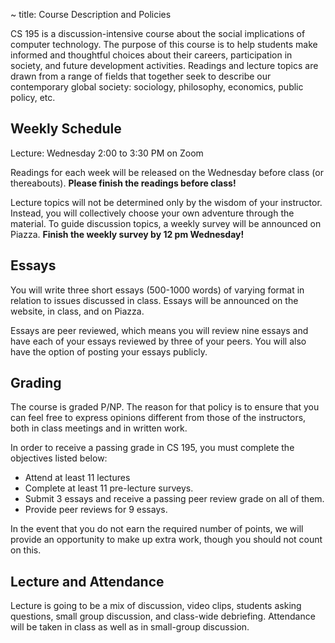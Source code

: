 ~ title: Course Description and Policies

CS 195 is a discussion-intensive course about the social implications of
computer technology. The purpose of this course is to help students make
informed and thoughtful choices about their careers, participation in society,
and future development activities. Readings and lecture topics are drawn from a
range of fields that together seek to describe our contemporary global society:
sociology, philosophy, economics, public policy, etc.

Weekly Schedule
---------------

Lecture: Wednesday 2:00 to 3:30 PM on Zoom 

Readings for each week will be released on the Wednesday before class (or thereabouts).
**Please finish the readings before class!**


Lecture topics will not be determined only by the wisdom of your instructor.
Instead, you will collectively choose your own adventure through the material.  To guide discussion topics, a weekly survey will be announced on Piazza.
**Finish the weekly survey by 12 pm Wednesday!**

Essays
------

You will write three short essays (500-1000 words) of varying format 
in relation to issues discussed in class.  Essays will be 
announced on the website, in class, and
on Piazza.

Essays are peer reviewed, which means you will review nine essays and have each
of your essays reviewed by three of your peers.  You will also have the option
of posting your essays publicly.

Grading
-------

The course is graded P/NP. The reason for that policy is to ensure that you can
feel free to express opinions different from those of the instructors, both in
class meetings and in written work.

In order to receive a passing grade in CS 195, you must complete the objectives
listed below:

 * Attend at least 11 lectures
 * Complete at least 11 pre-lecture surveys.
 * Submit 3 essays and receive a passing peer review grade on all of them.
 * Provide peer reviews for 9 essays.

In the event that you do not earn the required number of points, we will provide
an opportunity to make up extra work, though you should not count on this.

Lecture and Attendance
---------------

Lecture is going to be a mix of discussion, video clips, students asking questions,
small group discussion, and class-wide debriefing.  Attendance will be taken in
class as well as in small-group discussion.


